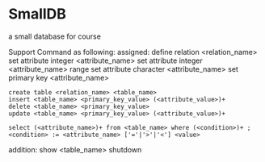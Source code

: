 SmallDB
=======

a small database for course

Support Command as following:
assigned:
    define relation <relation_name>
    set attribute integer <attribute_name>
    set attribute integer <attribute_name> range <minimum> <maximum>
    set attribute character <attribute_name> <size>
    set primary key <attribute_name>
    
    create table <relation_name> <table_name>
    insert <table_name> <primary_key_value> (<attribute_value>)+
    delete <table_name> <primary_key_value>
    update <table_name> <primary_key_value> (<attribute_value>)+
    
    select (<attribute_name>)+ from <table_name> where (<condition>)+ ; <condition> := <attribute_name> ['='|'>'|'<'] <value>
    
addition:
    show <table_name>
    shutdown
